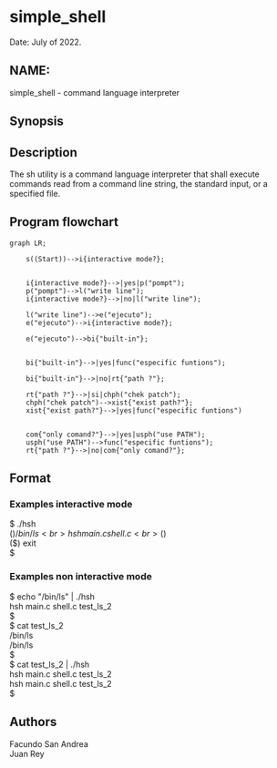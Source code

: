 <h1> simple_shell</h1>
	
Date: July of 2022.

<h2>NAME:</h2> 
simple_shell - command language interpreter

<h2> Synopsis </h2>
  


<h2> Description </h2>
The sh utility is a command language interpreter that shall
execute commands read from a command line string, the standard
input, or a specified file.

<h2> Program flowchart </h2>

```mermaid
graph LR;

    s((Start))-->i{interactive mode?};

    
    i{interactive mode?}-->|yes|p("pompt");
    p("pompt")-->l("write line");
    i{interactive mode?}-->|no|l("write line");
    
    l("write line")-->e("ejecuto");
    e("ejecuto")-->i{interactive mode?};
    
    e("ejecuto")-->bi{"built-in"};
    
    
    bi{"built-in"}-->|yes|func("especific funtions");
    
    bi{"built-in"}-->|no|rt{"path ?"};
    
    rt{"path ?"}-->|si|chph("chek patch");
    chph("chek patch")-->xist{"exist path?"};
    xist{"exist path?"}-->|yes|func("especific funtions")
    
    
    com{"only comand?"}-->|yes|usph("use PATH");
    usph("use PATH")-->func("especific funtions");
    rt{"path ?"}-->|no|com{"only comand?"};

```

<h2> Format </h2>

<h3> Examples interactive mode</h3>

$ ./hsh<br>
($) /bin/ls<br>
hsh main.c shell.c<br>
($)<br>
($) exit<br>
$<br>

<h3> Examples non interactive mode</h3>


$ echo "/bin/ls" | ./hsh<br>
hsh main.c shell.c test_ls_2<br>
$<br>
$ cat test_ls_2<br>
/bin/ls<br>
/bin/ls<br>
$<br>
$ cat test_ls_2 | ./hsh<br>
hsh main.c shell.c test_ls_2<br>
hsh main.c shell.c test_ls_2<br>
$<br>

	
	
<h2>Authors</h2>

Facundo San Andrea<br>
Juan Rey
